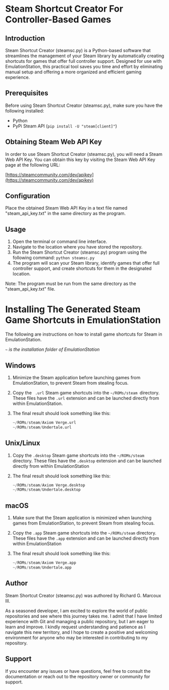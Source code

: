 # Steam Shortcut Creator For Controller-Based Games

## Introduction

Steam Shortcut Creator (steamsc.py) is a Python-based software that streamlines the management of your Steam library by automatically creating shortcuts for games that offer full controller support. Designed for use with EmulationStation, this practical tool saves you time and effort by eliminating manual setup and offering a more organized and efficient gaming experience.

## Prerequisites

Before using Steam Shortcut Creator (steamsc.py), make sure you have the following installed:

* Python
* PyPi Steam API (`pip install -U "steam[client]"`)

## Obtaining Steam Web API Key

In order to use Steam Shortcut Creator (steamsc.py), you will need a Steam Web API Key. You can obtain this key by visiting the Steam Web API Key page at the following URL:

[https://steamcommunity.com/dev/apikey](https://steamcommunity.com/dev/apikey)

## Configuration

Place the obtained Steam Web API Key in a text file named "steam_api_key.txt" in the same directory as the program.

## Usage

1. Open the terminal or command line interface.
2. Navigate to the location where you have stored the repository.
3. Run the Steam Shortcut Creator (steamsc.py) program using the following command: `python steamsc.py`
4. The program will scan your Steam library, identify games that offer full controller support, and create shortcuts for them in the designated location.

Note: The program must be run from the same directory as the "steam_api_key.txt" file.

# Installing The Generated Steam Game Shortcuts in EmulationStation

The following are instructions on how to install game shortcuts for Steam in EmulationStation.

`~` *is the installation folder of EmulationStation*

## Windows

1. Minimize the Steam application before launching games from EmulationStation, to prevent Steam from stealing focus.
2. Copy the ` .url` Steam game shortcuts into the  `~/ROMs/steam `directory. These files have the `.url` extension and can be launched directly from within EmulationStation.
3. The final result should look something like this:

   ```python
   ~/ROMs/steam/Axiom Verge.url
   ~/ROMs/steam/Undertale.url
   ```

## Unix/Linux

1. Copy the `.desktop` Steam game shortcuts into the `~/ROMs/steam` directory. These files have the `.desktop` extension and can be launched directly from within EmulationStation
2. The final result should look something like this:

   ```python
   ~/ROMs/steam/Axiom Verge.desktop
   ~/ROMs/steam/Undertale.desktop
   ```

## macOS

1. Make sure that the Steam application is minimized when launching games from EmulationStation, to prevent Steam from stealing focus.
2. Copy the `.app` Steam game shortcuts into the `~/ROMs/steam` directory. These files have the `.app` extension and can be launched directly from within EmulationStation
3. The final result should look something like this:

   ```python
   ~/ROMs/steam/Axiom Verge.app
   ~/ROMs/steam/Undertale.app
   ```

## Author

Steam Shortcut Creator (steamsc.py) was authored by Richard G. Marcoux III.

As a seasoned developer, I am excited to explore the world of public
repositories and see where this journey takes me. I admit that I have
limited experience with Git and managing a public repository, but I am
eager to learn and improve. I kindly request understanding and patience
as I navigate this new territory, and I hope to create a positive and
welcoming environment for anyone who may be interested in contributing
to my repository.

## Support

If you encounter any issues or have questions, feel free to consult the documentation or reach out to the repository owner or community for support.
